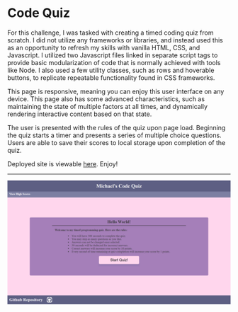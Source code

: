 # Code Quiz

For this challenge, I was tasked with creating a timed coding quiz from scratch. I did not utilize any frameworks or libraries, and instead used this as an opportunity to refresh my skills with vanilla HTML, CSS, and Javascript. I utilized two Javascript files linked in separate script tags to provide basic modularization of code that is normally achieved with tools like Node. I also used a few utility classes, such as rows and hoverable buttons, to replicate repeatable functionality found in CSS frameworks.

This page is responsive, meaning you can enjoy this user interface on any device. This page also has some advanced characteristics, such as maintaining the state of multiple factors at all times, and dynamically rendering interactive content based on that state.

The user is presented with the rules of the quiz upon page load. Beginning the quiz starts a timer and presents a series of multiple choice questions. Users are able to save their scores to local storage upon completion of the quiz.

Deployed site is viewable <a href="https://mikeyrod22.github.io/WEB-API-CHALLENGE-code-quiz/">here</a>. Enjoy!

***

<img src="./assets/images/code-quiz-screenshot.png" alt="screenshot of deployed application" />
